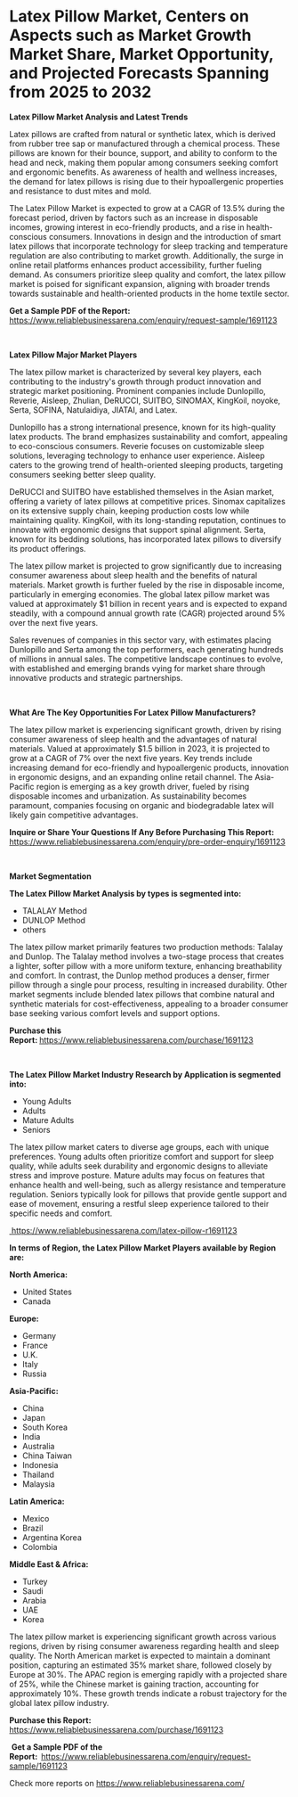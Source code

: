 <p><h1>Latex Pillow Market, Centers on Aspects such as Market Growth Market Share, Market Opportunity, and Projected Forecasts Spanning from 2025 to 2032</h1></p><p><strong>Latex Pillow Market Analysis and Latest Trends</strong></p>
<p><p>Latex pillows are crafted from natural or synthetic latex, which is derived from rubber tree sap or manufactured through a chemical process. These pillows are known for their bounce, support, and ability to conform to the head and neck, making them popular among consumers seeking comfort and ergonomic benefits. As awareness of health and wellness increases, the demand for latex pillows is rising due to their hypoallergenic properties and resistance to dust mites and mold.</p><p>The Latex Pillow Market is expected to grow at a CAGR of 13.5% during the forecast period, driven by factors such as an increase in disposable incomes, growing interest in eco-friendly products, and a rise in health-conscious consumers. Innovations in design and the introduction of smart latex pillows that incorporate technology for sleep tracking and temperature regulation are also contributing to market growth. Additionally, the surge in online retail platforms enhances product accessibility, further fueling demand. As consumers prioritize sleep quality and comfort, the latex pillow market is poised for significant expansion, aligning with broader trends towards sustainable and health-oriented products in the home textile sector.</p></p>
<p><strong>Get a Sample PDF of the Report:&nbsp;</strong> <a href="https://www.reliablebusinessarena.com/enquiry/request-sample/1691123?utm_campaign=3286&utm_medium=2&utm_source=Github&utm_content=ia&utm_term=26032025&utm_id=latex-pillow">https://www.reliablebusinessarena.com/enquiry/request-sample/1691123</a></p>
<p>&nbsp;</p>
<p><strong>Latex Pillow Major Market Players</strong></p>
<p><p>The latex pillow market is characterized by several key players, each contributing to the industry's growth through product innovation and strategic market positioning. Prominent companies include Dunlopillo, Reverie, Aisleep, Zhulian, DeRUCCI, SUITBO, SINOMAX, KingKoil, noyoke, Serta, SOFINA, Natulaidiya, JIATAI, and Latex.</p><p>Dunlopillo has a strong international presence, known for its high-quality latex products. The brand emphasizes sustainability and comfort, appealing to eco-conscious consumers. Reverie focuses on customizable sleep solutions, leveraging technology to enhance user experience. Aisleep caters to the growing trend of health-oriented sleeping products, targeting consumers seeking better sleep quality. </p><p>DeRUCCI and SUITBO have established themselves in the Asian market, offering a variety of latex pillows at competitive prices. Sinomax capitalizes on its extensive supply chain, keeping production costs low while maintaining quality. KingKoil, with its long-standing reputation, continues to innovate with ergonomic designs that support spinal alignment. Serta, known for its bedding solutions, has incorporated latex pillows to diversify its product offerings.</p><p>The latex pillow market is projected to grow significantly due to increasing consumer awareness about sleep health and the benefits of natural materials. Market growth is further fueled by the rise in disposable income, particularly in emerging economies. The global latex pillow market was valued at approximately $1 billion in recent years and is expected to expand steadily, with a compound annual growth rate (CAGR) projected around 5% over the next five years.</p><p>Sales revenues of companies in this sector vary, with estimates placing Dunlopillo and Serta among the top performers, each generating hundreds of millions in annual sales. The competitive landscape continues to evolve, with established and emerging brands vying for market share through innovative products and strategic partnerships.</p></p>
<p>&nbsp;</p>
<p><strong>What Are The Key Opportunities For Latex Pillow Manufacturers?</strong></p>
<p><p>The latex pillow market is experiencing significant growth, driven by rising consumer awareness of sleep health and the advantages of natural materials. Valued at approximately $1.5 billion in 2023, it is projected to grow at a CAGR of 7% over the next five years. Key trends include increasing demand for eco-friendly and hypoallergenic products, innovation in ergonomic designs, and an expanding online retail channel. The Asia-Pacific region is emerging as a key growth driver, fueled by rising disposable incomes and urbanization. As sustainability becomes paramount, companies focusing on organic and biodegradable latex will likely gain competitive advantages.</p></p>
<p><strong>Inquire or Share Your Questions If Any Before Purchasing This Report:</strong> <a href="https://www.reliablebusinessarena.com/enquiry/pre-order-enquiry/1691123?utm_campaign=3286&utm_medium=2&utm_source=Github&utm_content=ia&utm_term=26032025&utm_id=latex-pillow">https://www.reliablebusinessarena.com/enquiry/pre-order-enquiry/1691123</a></p>
<p>&nbsp;</p>
<p><strong>Market Segmentation</strong></p>
<p><strong>The Latex Pillow Market Analysis by types is segmented into:</strong></p>
<p><ul><li>TALALAY Method</li><li>DUNLOP Method</li><li>others</li></ul></p>
<p><p>The latex pillow market primarily features two production methods: Talalay and Dunlop. The Talalay method involves a two-stage process that creates a lighter, softer pillow with a more uniform texture, enhancing breathability and comfort. In contrast, the Dunlop method produces a denser, firmer pillow through a single pour process, resulting in increased durability. Other market segments include blended latex pillows that combine natural and synthetic materials for cost-effectiveness, appealing to a broader consumer base seeking various comfort levels and support options.</p></p>
<p><strong>Purchase this Report:&nbsp;</strong><a href="https://www.reliablebusinessarena.com/purchase/1691123?utm_campaign=3286&utm_medium=2&utm_source=Github&utm_content=ia&utm_term=26032025&utm_id=latex-pillow">https://www.reliablebusinessarena.com/purchase/1691123</a></p>
<p>&nbsp;</p>
<p><strong>The Latex Pillow Market Industry Research by Application is segmented into:</strong></p>
<p><ul><li>Young Adults</li><li>Adults</li><li>Mature Adults</li><li>Seniors</li></ul></p>
<p><p>The latex pillow market caters to diverse age groups, each with unique preferences. Young adults often prioritize comfort and support for sleep quality, while adults seek durability and ergonomic designs to alleviate stress and improve posture. Mature adults may focus on features that enhance health and well-being, such as allergy resistance and temperature regulation. Seniors typically look for pillows that provide gentle support and ease of movement, ensuring a restful sleep experience tailored to their specific needs and comfort.</p></p>
<p><a href="https://www.reliablebusinessarena.com/latex-pillow-r1691123?utm_campaign=3286&utm_medium=2&utm_source=Github&utm_content=ia&utm_term=26032025&utm_id=latex-pillow">&nbsp;https://www.reliablebusinessarena.com/latex-pillow-r1691123</a></p>
<p><strong>In terms of Region, the Latex Pillow Market Players available by Region are:</strong></p>
<p>
    <p> <strong> North America: </strong>
        <ul>
            <li>United States</li>
            <li>Canada</li>
        </ul>
        </p> 
    <p> <strong> Europe: </strong>
        <ul>
            <li>Germany</li>
            <li>France</li>
            <li>U.K.</li>
            <li>Italy</li>
            <li>Russia</li>
        </ul>
        </p> 
    <p> <strong> Asia-Pacific: </strong>
        <ul>
            <li>China</li>
            <li>Japan</li>
            <li>South Korea</li>
            <li>India</li>
            <li>Australia</li>
            <li>China Taiwan</li>
            <li>Indonesia</li>
            <li>Thailand</li>
            <li>Malaysia</li>
        </ul>
        </p> 
    <p> <strong> Latin America: </strong>
        <ul>
            <li>Mexico</li>
            <li>Brazil</li>
            <li>Argentina Korea</li>
            <li>Colombia</li>
        </ul>
        </p> 
    <p> <strong> Middle East & Africa: </strong>
        <ul>
            <li>Turkey</li>
            <li>Saudi</li>
            <li>Arabia</li>
            <li>UAE</li>
            <li>Korea</li>
        </ul>
    </p>
    </p>
<p><p>The latex pillow market is experiencing significant growth across various regions, driven by rising consumer awareness regarding health and sleep quality. The North American market is expected to maintain a dominant position, capturing an estimated 35% market share, followed closely by Europe at 30%. The APAC region is emerging rapidly with a projected share of 25%, while the Chinese market is gaining traction, accounting for approximately 10%. These growth trends indicate a robust trajectory for the global latex pillow industry.</p></p>
<p><strong>Purchase this Report: </strong><a href="https://www.reliablebusinessarena.com/purchase/1691123?utm_campaign=3286&utm_medium=2&utm_source=Github&utm_content=ia&utm_term=26032025&utm_id=latex-pillow">https://www.reliablebusinessarena.com/purchase/1691123</a></p>
<p>&nbsp;<strong>Get a Sample PDF of the Report:&nbsp;&nbsp;</strong><a href="https://www.reliablebusinessarena.com/enquiry/request-sample/1691123?utm_campaign=3286&utm_medium=2&utm_source=Github&utm_content=ia&utm_term=26032025&utm_id=latex-pillow">https://www.reliablebusinessarena.com/enquiry/request-sample/1691123</a></p>
<p><strong></strong></p>
<p>Check more reports on <a href="https://www.reliablebusinessarena.com/?utm_campaign=3286&utm_medium=2&utm_source=Github&utm_content=ia&utm_term=26032025&utm_id=latex-pillow">https://www.reliablebusinessarena.com/</a></p>